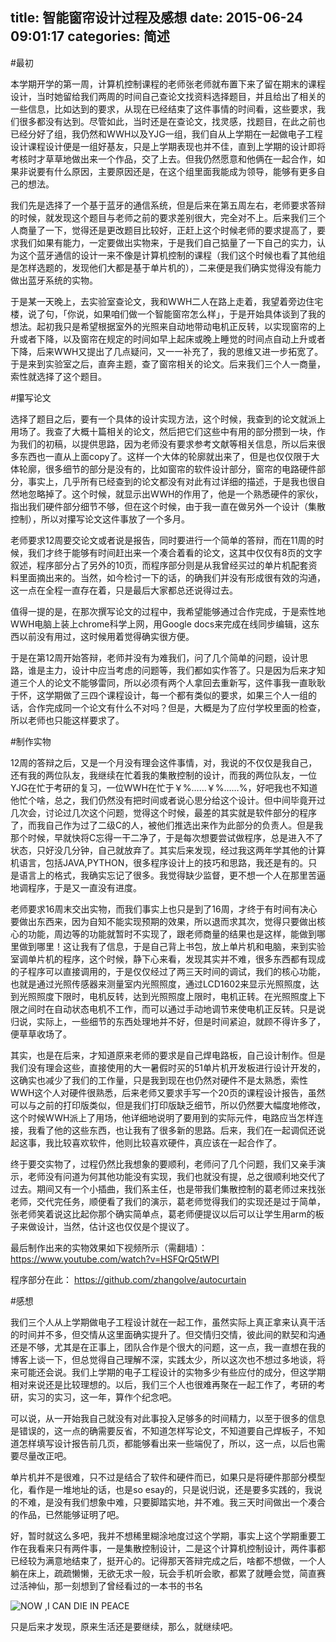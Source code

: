 title: 智能窗帘设计过程及感想
date: 2015-06-24 09:01:17
categories: 简述
  --- 



#最初

本学期开学的第一周，计算机控制课程的老师张老师就布置下来了留在期末的课程设计，当时她留给我们两周的时间自己查论文找资料选择题目，并且给出了相关的一些信息，比如达到的要求，从现在已经结束了这件事情的时间看，这些要求，我们很多都没有达到。尽管如此，当时还是在查论文，找灵感，找题目，在此之前也已经分好了组，我仍然和WWH以及YJG一组，我们自从上学期在一起做电子工程设计课程设计便是一组好基友，只是上学期表现也并不佳，直到上学期的设计即将考核时才草草地做出来一个作品，交了上去。但我仍然愿意和他俩在一起合作，如果非说要有什么原因，主要原因还是，在这个组里面我能成为领导，能够有更多自己的想法。

我们先是选择了一个基于蓝牙的通信系统，但是后来在第五周左右，老师要求答辩的时候，就发现这个题目与老师之前的要求差别很大，完全对不上。后来我们三个人商量了一下，觉得还是更改题目比较好，正赶上这个时候老师的要求提高了，要求我们如果有能力，一定要做出实物来，于是我们自己掂量了一下自己的实力，认为这个蓝牙通信的设计一来不像是计算机控制的课程（我们这个时候也看了其他组是怎样选题的，发现他们大都是基于单片机的），二来便是我们确实觉得没有能力做出蓝牙系统的实物。

于是某一天晚上，去实验室查论文，我和WWH二人在路上走着，我望着旁边住宅楼，说了句，「你说，如果咱们做一个智能窗帘怎么样」，于是开始具体谈到了我的想法。起初我只是希望根据室外的光照来自动地带动电机正反转，以实现窗帘的上升或者下降，以及窗帘在规定的时间如早上起床或晚上睡觉的时间点自动上升或者下降，后来WWH又提出了几点疑问，又一一补充了，我的思维又进一步拓宽了。于是来到实验室之后，直奔主题，查了窗帘相关的论文。后来我们三个人一商量，索性就选择了这个题目。

#攥写论文

选择了题目之后，要有一个具体的设计实现方法，这个时候，我查到的论文就派上用场了。我查了大概十篇相关的论文，然后把它们这些中有用的部分攒到一块，作为我们的初稿，以提供思路，因为老师没有要求参考文献等相关信息，所以后来很多东西也一直从上面copy了。这样一个大体的轮廓就出来了，但是也仅仅限于大体轮廓，很多细节的部分是没有的，比如窗帘的软件设计部分，窗帘的电路硬件部分，事实上，几乎所有已经查到的论文都没有对此有过详细的描述，于是我也很自然地忽略掉了。这个时候，就显示出WWH的作用了，他是一个熟悉硬件的家伙，指出我们硬件部分细节不够，但在这个时候，由于我一直在做另外一个设计（集散控制），所以对攥写论文这件事放了一个多月。

老师要求12周要交论文或者说是报告，同时要进行一个简单的答辩，而在11周的时候，我们才终于能够有时间赶出来一个凑合着看的论文，这其中仅仅有8页的文字叙述，程序部分占了另外的10页，而程序部分则是从我曾经买过的单片机配套资料里面摘出来的。当然，如今检讨一下的话，的确我们并没有形成很有效的沟通，这一点在全程一直存在着，只是最后大家都总还说得过去。

值得一提的是，在那次撰写论文的过程中，我希望能够通过合作完成，于是索性地WWH电脑上装上chrome科学上网，用Google docs来完成在线同步编辑，这东西以前没有用过，这时候用着觉得确实很方便。

于是在第12周开始答辩，老师并没有为难我们，问了几个简单的问题，设计思路，谁是主力，设计中应当考虑的问题等，我们都如实作答了。只是因为后来才知道三个人的论文不能够雷同，所以必须有两个人拿回去重新写，这件事我一直耿耿于怀，这学期做了三四个课程设计，每一个都有类似的要求，如果三个人一组的话，合作完成同一个论文有什么不对吗？但是，大概是为了应付学校里面的检查，所以老师也只能这样要求了。

#制作实物

12周的答辩之后，又是一个月没有理会这件事情，对，我说的不仅仅是我自己，还有我的两位队友，我继续在忙着我的集散控制的设计，而我的两位队友，一位YJG在忙于考研的复习，一位WWH在忙于￥%……￥%……%，好吧我也不知道他忙个啥，总之，我们仍然没有把时间或者说心思分给这个设计。但中间毕竟开过几次会，讨论过几次这个问题，觉得这个时候，最差的其实就是软件部分的程序了，而我自己作为过了二级C的人，被他们推选出来作为此部分的负责人。但是我那个时候，早就快将C忘得一干二净了，于是每次想要尝试做程序，总是进入不了状态，只好没几分钟，自己就放弃了。其实后来发现，经过我这两年学其他的计算机语言，包括JAVA,PYTHON，很多程序设计上的技巧和思路，我还是有的。只是语言上的格式，我确实忘记了很多。我觉得缺少监督，更不想一个人在那里苦逼地调程序，于是又一直没有进度。

老师要求16周末交出实物，而我们事实上也只是到了16周，才终于有时间有决心要做出东西来，因为自知不能实现预期的效果，所以退而求其次，觉得只要做出核心的功能，周边等的功能就暂时不实现了，跟老师商量的结果也是这样，能做到哪里做到哪里！这让我有了信息，于是自己背上书包，放上单片机和电脑，来到实验室调单片机的程序，这个时候，静下心来看，发现其实并不难，很多东西都有现成的子程序可以直接调用的，于是仅仅经过了两三天时间的调试，我们的核心功能，也就是通过光照传感器来测量室内光照照度，通过LCD1602来显示光照照度，达到光照照度下限时，电机反转，达到光照照度上限时，电机正转。在光照照度上下限之间时在自动状态电机不工作，而可以通过手动地调节来使电机正反转。只是说归说，实际上，一些细节的东西处理地并不好，但是时间紧迫，就顾不得许多了，便草草收场了。

其实，也是在后来，才知道原来老师的要求是自己焊电路板，自己设计制作。但是我们没有理会这些，直接使用的大一暑假时买的51单片机开发板进行设计开发的，这确实也减少了我们的工作量，只是我到现在也仍然对硬件不是太熟悉，索性WWH这个人对硬件很熟悉，后来老师又要求手写一个20页的课程设计报告，虽然可以与之前的打印版类似，但是我们打印版缺乏细节，所以仍然要大幅度地修改，这个时候WWH派上了用场，他详细地说明了要用到的实际元件，电路应当怎样连接，我看了他的这些东西，也让我有了很多新的思路。后来，我们在一起调侃还说起这事，我比较喜欢软件，他则比较喜欢硬件，真应该在一起合作了。

终于要交实物了，过程仍然比我想象的要顺利，老师问了几个问题，我们又亲手演示，老师没有问道为何其他功能没有实现，我们也就没有提，总之很顺利地交代了过去。期间又有一个小插曲，我们系主任，也是带我们集散控制的葛老师过来找张老师，交代完任务，顺便看了我们的演示，葛老师觉得我们的实现还是过于简单，张老师笑着说这比起你那个确实简单点，葛老师便提议以后可以让学生用arm的板子来做设计，当然，估计这也仅仅是个提议了。


最后制作出来的实物效果如下视频所示（需翻墙）：
https://www.youtube.com/watch?v=HSFQrQ5tWPI

程序部分在此：
https://github.com/zhangolve/autocurtain

#感想

我们三个人从上学期做电子工程设计就在一起工作，虽然实际上真正拿来认真干活的时间并不多，但交情从这里面确实提升了。但交情归交情，彼此间的默契和沟通还是不够，尤其是在正事上，团队合作是个很大的问题，这一点，我一直想在我的博客上谈一下，但总觉得自己理解不深，实践太少，所以这次也不想过多地谈，将来可能还会说。我们上学期的电子工程设计的实物多少有些应付的成分，但这学期相对来说还是比较理想的。以后，我们三个人也很难再聚在一起工作了，考研的考研，实习的实习，这一年，算作个纪念吧。

可以说，从一开始我自己就没有对此事投入足够多的时间精力，以至于很多的信息是错误的，这一点的确需要反省，不知道怎样写论文，不知道要自己焊板子，不知道怎样填写设计报告前几页，都能够看出来一些端倪了，所以，这一点，以后也需要尽量改正吧。

单片机并不是很难，只不过是结合了软件和硬件而已，如果只是将硬件那部分模型化，看作是一堆地址的话，也是so esay的，只是说归说，还是要多实践的，我说的不难，是没有我们想象中难，只要脚踏实地，并不难。我三天时间做出一个凑合的作品，已然能够证明了吧。

好，暂时就这么多吧，我并不想稀里糊涂地度过这个学期，事实上这个学期重要工作在我看来只有两件事，一是集散控制设计，二是这个计算机控制设计，两件事都已经较为满意地结束了，挺开心的。记得那天答辩完成之后，啥都不想做，一个人躺在床上，疏疏懒懒，无欲无求一般，玩会手机听会歌，都累了就睡会觉，简直赛过活神仙，那一刻想到了曾经看过的一本书的书名

![NOW ,I CAN DIE IN PEACE](http://7ktu2f.com1.z0.glb.clouddn.com/nowicandieinpeace.jpg)

只是后来才发现，原来生活还是要继续，那么，就继续吧。

